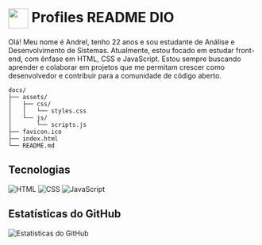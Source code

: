 <h1>
    <a href="https://www.dio.me/">
     <img align="center" width="40px" src="https://hermes.digitalinnovation.one/assets/diome/logo-minimized.png"></a>
    <span> Profiles README DIO</span>
</h1>

Olá! Meu nome é Andrel, tenho 22 anos e sou estudante de Análise e Desenvolvimento de Sistemas. Atualmente, estou focado em estudar front-end, com ênfase em HTML, CSS e JavaScript. Estou sempre buscando aprender e colaborar em projetos que me permitam crescer como desenvolvedor e contribuir para a comunidade de código aberto.

```
docs/
├── assets/
│   ├── css/
│   │   └── styles.css
│   └── js/
│       └── scripts.js
├── favicon.ico
├── index.html
└── README.md
```

## Tecnologias
![HTML](https://img.shields.io/badge/HTML-000?style=for-the-badge&logo=html5&logoColor=30A3DC)
![CSS](https://img.shields.io/badge/CSS-000?style=for-the-badge&logo=css3&logoColor=E94D5F)
![JavaScript](https://img.shields.io/badge/JavaScript-000?style=for-the-badge&logo=javascript&logoColor=30A3DC)
## Estatísticas do GitHub
![Estatísticas do GitHub](https://github-readme-stats.vercel.app/api?username=seu-usuario&show_icons=true&theme=radical)
